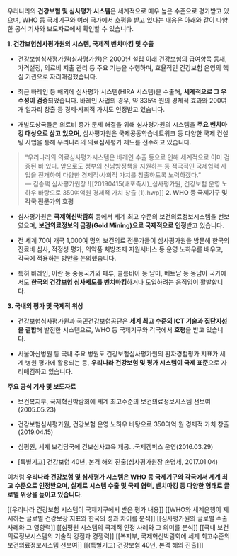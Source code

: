 우리나라의 **건강보험 및 심사평가 시스템**은 세계적으로 매우 높은 수준으로 평가받고 있으며, WHO 등 국제기구와 여러 국가에서 호평을 받고 있다는 내용은 아래와 같이 다양한 공식 기사와 보도자료에서 확인할 수 있습니다.

**1. 건강보험심사평가원의 시스템, 국제적 벤치마킹 및 수출**

- 건강보험심사평가원(심사평가원)은 2000년 설립 이래 건강보험의 급여항목 등재, 가격설정, 의료비 지출 관리 등 주요 기능을 수행하며, 효율적인 건강보험 운영의 핵심 기관으로 자리매김했습니다.
    
- 최근 바레인 등 해외에 심사평가 시스템(HIRA 시스템)을 수출해, **세계적으로 그 우수성이 검증**되었습니다. 바레인 사업의 경우, 약 335억 원의 경제적 효과와 200여 개 일자리 창출 등 경제·사회적 가치도 인정받고 있습니다.
    
- 개발도상국들은 의료비 증가 문제 해결을 위해 심사평가원의 시스템을 **주요 벤치마킹 대상으로 삼고 있으며**, 심사평가원은 국제공동학습네트워크 등 다양한 국제 컨설팅 사업을 통해 우리나라의 의료심사평가 제도를 전수하고 있습니다[](https://www.hira.or.kr/bbsDummy.do?pgmid=+HIRAA020041000100&brdScnBltNo=4&brdBltNo=9799).
    

> “우리나라의 의료심사평가시스템은 바레인 수출 등으로 인해 세계적으로 이미 검증된 바 있다. 앞으로도 정부의 신남방정책을 지원하는 등 적극적인 국제협력 사업을 전개하여 다양한 경제적·사회적 가치를 창출하도록 노력하겠다.”  
> — 김승택 심사평가원장[](https://www.hira.or.kr/bbsDummy.do?pgmid=+HIRAA020041000100&brdScnBltNo=4&brdBltNo=9799)
![[20190415(배포즉시)_심사평가원, 건강보험 운영 노하우 바탕으로 350여억원 경제적 가치 창출 (1).hwp]]
**2. WHO 등 국제기구 및 각국 전문가의 호평**

- 심사평가원은 **국제혁신박람회** 등에서 세계 최고 수준의 보건의료정보시스템을 선보였으며, **보건의료정보의 금광(Gold Mining)으로 국제적으로 인정**받고 있습니다.
    
- 전 세계 70여 개국 1,000여 명의 보건의료 전문가들이 심사평가원을 방문해 한국의 진료비 심사, 적정성 평가, 의약품 처방조제 지원서비스 등 운영 노하우를 배우고, 각국에 적용하는 방안을 논의했습니다.
    
- 특히 바레인, 이란 등 중동국가와 페루, 콜롬비아 등 남미, 베트남 등 동남아 국가에서도 **한국의 건강보험 심사제도를 벤치마킹**하거나 도입하려는 움직임이 활발합니다[](https://www.mk.co.kr/news/society/7280941)[](https://www.mohw.go.kr/board.es?mid=a10503000000&bid=0027&tag=&act=view&list_no=33612&cg_code=).
    

**3. 국내외 평가 및 국제적 위상**

- 건강보험심사평가원과 국민건강보험공단은 **세계 최고 수준의 ICT 기술과 집단지성을 결합**해 발전한 시스템으로, WHO 등 국제기구와 각국에서 **호평**을 받고 있습니다[](https://news.nate.com/view/20170104n13428?mid=n0704).
    
- 서울아산병원 등 국내 주요 병원도 건강보험심사평가원의 환자경험평가 지표가 세계 병원 평가에 활용되는 등, **우리나라 건강보험 및 평가 시스템이 국제 표준**으로 자리매김하고 있습니다[](https://medicalworldnews.co.kr/m/view.php?idx=1510940810).
    

**주요 공식 기사 및 보도자료**

- 보건복지부, 국제혁신박람회에 세계 최고수준의 보건의료정보시스템 선보여(2005.05.23)[](https://www.mohw.go.kr/board.es?mid=a10503000000&bid=0027&tag=&act=view&list_no=33612&cg_code=)
    
- 건강보험심사평가원, 건강보험 운영 노하우 바탕으로 350여억 원 경제적 가치 창출(2019.04.15)[](https://www.hira.or.kr/bbsDummy.do?pgmid=+HIRAA020041000100&brdScnBltNo=4&brdBltNo=9799)
    
- 심평원, 세계 보건당국에 건보심사교육 제공…국제캠퍼스 운영(2016.03.29)[](https://www.mk.co.kr/news/society/7280941)
    
- [특별기고] 건강보험 40년, 본격 해외 진출(심사평가원장 손명세, 2017.01.04)[](https://news.nate.com/view/20170104n13428?mid=n0704)
    

이처럼 **우리나라 건강보험 및 심사평가 시스템은 WHO 등 국제기구와 각국에서 세계 최고 수준으로 인정받으며, 실제로 시스템 수출 및 국제 협력, 벤치마킹 등 다양한 형태로 글로벌 위상을 높이고 있습니다**[](https://www.mohw.go.kr/board.es?mid=a10503000000&bid=0027&tag=&act=view&list_no=33612&cg_code=)[](https://www.hira.or.kr/bbsDummy.do?pgmid=+HIRAA020041000100&brdScnBltNo=4&brdBltNo=9799)[](https://www.mk.co.kr/news/society/7280941)[](https://news.nate.com/view/20170104n13428?mid=n0704).

[[우리나라 건강보험 시스템이 국제기구에서 받은 평가 내용]]
[[WHO와 세계은행이 제시하는 글로벌 건강보장 지표와 한국의 성과 차이를 분석]]
[[심사평가원의 글로벌 수출 사례와 그 영향력]]
[[심평원 시스템의 국제적 인정 사례와 그 의미를 분석]]
[[국내 보건의료정보시스템의 기술적 강점과 경쟁력]]
[[복지부, 국제혁신박람회에 세계 최고수준의 보건의료정보시스템 선보여]]
[[(특별기고) 건강보험 40년, 본격 해외 진출]]]